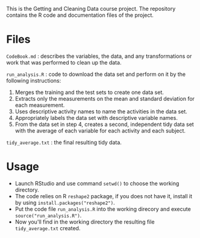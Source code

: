 This is the Getting and Cleaning Data course project. The repository contains the R code and documentation files of the project.

Files
=======

`CodeBook.md` : describes the variables, the data, and any transformations or work that was performed to clean up the data.

`run_analysis.R` : code to download the data set and perform on it by the following instructions:
1. Merges the training and the test sets to create one data set.
2. Extracts only the measurements on the mean and standard deviation for each measurement.
3. Uses descriptive activity names to name the activities in the data set.
4. Appropriately labels the data set with descriptive variable names.
5. From the data set in step 4, creates a second, independent tidy data set with the average of each variable for each activity and each subject.

`tidy_average.txt` : the final resulting tidy data.


Usage
=======

- Launch RStudio and use command `setwd()` to choose the working directory.
- The code relies on R `reshape2` package, if you does not have it, install it by using `install.packages("reshape2")`.
- Put the code file `run_analysis.R` into the working direcory and execute `source("run_analysis.R")`.
- Now you'll find in the working directory the resulting file `tidy_average.txt` created.
